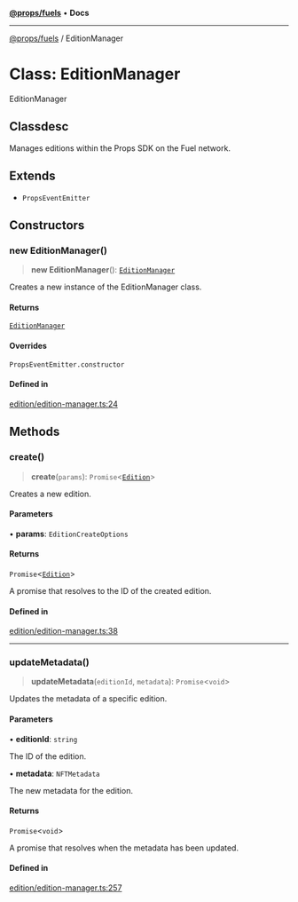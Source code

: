[**@props/fuels**](../README.md) • **Docs**

***

[@props/fuels](../README.md) / EditionManager

# Class: EditionManager

EditionManager

## Classdesc

Manages editions within the Props SDK on the Fuel network.

## Extends

- `PropsEventEmitter`

## Constructors

### new EditionManager()

> **new EditionManager**(): [`EditionManager`](EditionManager.md)

Creates a new instance of the EditionManager class.

#### Returns

[`EditionManager`](EditionManager.md)

#### Overrides

`PropsEventEmitter.constructor`

#### Defined in

[edition/edition-manager.ts:24](https://github.com/Props-Labs/octane/blob/64b8e201d568fb729aeacb4aaae3bcf8509bece3/packages/props-fuels/src/edition/edition-manager.ts#L24)

## Methods

### create()

> **create**(`params`): `Promise`\<[`Edition`](Edition.md)\>

Creates a new edition.

#### Parameters

• **params**: `EditionCreateOptions`

#### Returns

`Promise`\<[`Edition`](Edition.md)\>

A promise that resolves to the ID of the created edition.

#### Defined in

[edition/edition-manager.ts:38](https://github.com/Props-Labs/octane/blob/64b8e201d568fb729aeacb4aaae3bcf8509bece3/packages/props-fuels/src/edition/edition-manager.ts#L38)

***

### updateMetadata()

> **updateMetadata**(`editionId`, `metadata`): `Promise`\<`void`\>

Updates the metadata of a specific edition.

#### Parameters

• **editionId**: `string`

The ID of the edition.

• **metadata**: `NFTMetadata`

The new metadata for the edition.

#### Returns

`Promise`\<`void`\>

A promise that resolves when the metadata has been updated.

#### Defined in

[edition/edition-manager.ts:257](https://github.com/Props-Labs/octane/blob/64b8e201d568fb729aeacb4aaae3bcf8509bece3/packages/props-fuels/src/edition/edition-manager.ts#L257)
